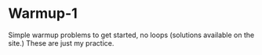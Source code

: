 # Warmup-1
Simple warmup problems to get started, no loops (solutions available on the site.) These are just my practice.

